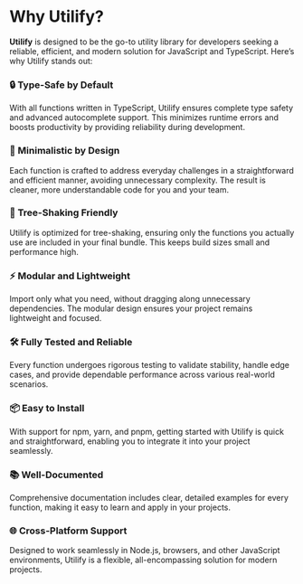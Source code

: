 # Why Utilify?  
**Utilify** is designed to be the go-to utility library for developers seeking a reliable, efficient, and modern solution for JavaScript and TypeScript. Here’s why Utilify stands out:

### 🔒 Type-Safe by Default  
With all functions written in TypeScript, Utilify ensures complete type safety and advanced autocomplete support. This minimizes runtime errors and boosts productivity by providing reliability during development.

### 🎯 Minimalistic by Design  
Each function is crafted to address everyday challenges in a straightforward and efficient manner, avoiding unnecessary complexity. The result is cleaner, more understandable code for you and your team.

### 🌲 Tree-Shaking Friendly  
Utilify is optimized for tree-shaking, ensuring only the functions you actually use are included in your final bundle. This keeps build sizes small and performance high.

### ⚡ Modular and Lightweight  
Import only what you need, without dragging along unnecessary dependencies. The modular design ensures your project remains lightweight and focused.

### 🛠️ Fully Tested and Reliable  
Every function undergoes rigorous testing to validate stability, handle edge cases, and provide dependable performance across various real-world scenarios.

### 📦 Easy to Install  
With support for npm, yarn, and pnpm, getting started with Utilify is quick and straightforward, enabling you to integrate it into your project seamlessly.

### 📚 Well-Documented  
Comprehensive documentation includes clear, detailed examples for every function, making it easy to learn and apply in your projects.

### 🌐 Cross-Platform Support  
Designed to work seamlessly in Node.js, browsers, and other JavaScript environments, Utilify is a flexible, all-encompassing solution for modern projects.